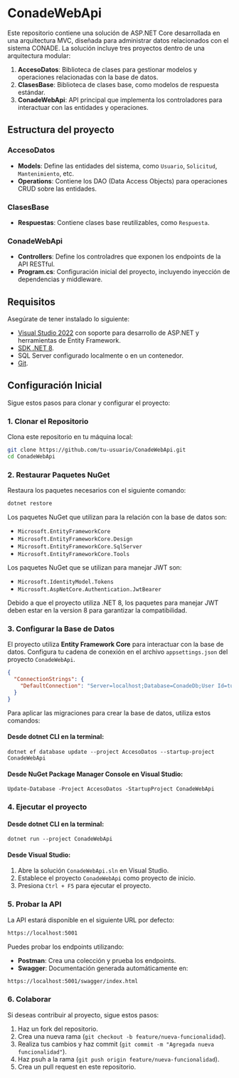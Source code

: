 # ConadeWebApi

Este repositorio contiene una solución de ASP.NET Core desarrollada en una arquitectura MVC, diseñada para administrar datos relacionados con el sistema CONADE. La solución incluye tres proyectos dentro de una arquitectura modular:

1. **AccesoDatos**: Biblioteca de clases para gestionar modelos y operaciones relacionadas con la base de datos.
2. **ClasesBase**: Biblioteca de clases base, como modelos de respuesta estándar.
3. **ConadeWebApi**: API principal que implementa los controladores para interactuar con las entidades y operaciones.

## Estructura del proyecto

### AccesoDatos

 - **Models**: Define las entidades del sistema, como `Usuario`, `Solicitud`, `Mantenimiento`, etc.
 - **Operations**: Contiene los DAO (Data Access Objects) para operaciones CRUD sobre las entidades.

### ClasesBase

 - **Respuestas**: Contiene clases base reutilizables, como `Respuesta`.

### ConadeWebApi

 - **Controllers**: Define los controladres que exponen los endpoints de la API RESTful.
 - **Program.cs**: Configuración inicial del proyecto, incluyendo inyección de dependencias y middleware. 

## Requisitos

Asegúrate de tener instalado lo siguiente:

- [Visual Studio 2022](https://visualstudio.microsoft.com/es/) con soporte para desarrollo de ASP.NET y herramientas de Entity Framework.
- [SDK .NET 8](https://dotnet.microsoft.com/download/dotnet/8.0).
- SQL Server configurado localmente o en un contenedor.
- [Git](https://git-scm.com/).

## Configuración Inicial

Sigue estos pasos para clonar y configurar el proyecto:

### 1. Clonar el Repositorio

Clona este repositorio en tu máquina local:

```bash
git clone https://github.com/tu-usuario/ConadeWebApi.git
cd ConadeWebApi
```

### 2. Restaurar Paquetes NuGet

Restaura los paquetes necesarios con el siguiente comando:

```bash
dotnet restore
```

Los paquetes NuGet que utilizan para la relación con la base de datos son:

- `Microsoft.EntityFrameworkCore`
- `Microsoft.EntityFrameworkCore.Design`
- `Microsoft.EntityFrameworkCore.SqlServer`
- `Microsoft.EntityFrameworkCore.Tools`

Los paquetes NuGet que se utilizan para manejar JWT son:

- `Microsoft.IdentityModel.Tokens`
- `Microsoft.AspNetCore.Authentication.JwtBearer` 

Debido a que el proyecto utiliza .NET 8, los paquetes para manejar JWT deben estar en la version 8 para garantizar la compatibilidad.

### 3. Configurar la Base de Datos

El proyecto utiliza **Entity Framework Core** para interactuar con la base de datos. Configura tu cadena de conexión en el archivo `appsettings.json` del proyecto `ConadeWebApi`.

```json
{
  "ConnectionStrings": {
    "DefaultConnection": "Server=localhost;Database=ConadeDb;User Id=tu_usuario;Password=tu_contraseña;"
  }
}
```

Para aplicar las migraciones para crear la base de datos, utiliza estos comandos:

#### Desde dotnet CLI en la terminal:

```
dotnet ef database update --project AccesoDatos --startup-project ConadeWebApi
```

#### Desde NuGet Package Manager Console en Visual Studio:

```
Update-Database -Project AccesoDatos -StartupProject ConadeWebApi
```

### 4. Ejecutar el proyecto


#### Desde dotnet CLI en la terminal:

```
dotnet run --project ConadeWebApi
```

#### Desde Visual Studio:

 1. Abre la solución `ConadeWebApi.sln` en Visual Studio.
 2. Establece el proyecto `ConadeWebApi` como proyecto de inicio.
 3. Presiona `Ctrl + F5` para ejecutar el proyecto.

### 5. Probar la API

La API estará disponible en el siguiente URL por defecto:

```bash
https://localhost:5001
```

Puedes probar los endpoints utilizando:

 - **Postman**: Crea una colección y prueba los endpoints.
 - **Swagger**: Documentación generada automáticamente en:

```bash
https://localhost:5001/swagger/index.html
```

### 6. Colaborar

Si deseas contribuir al proyecto, sigue estos pasos:

 1. Haz un fork del repositorio.
 2. Crea una nueva rama (`git checkout -b feature/nueva-funcionalidad`).
 3. Realiza tus cambios y haz commit (`git commit -m "Agregada nueva funcionalidad"`).
 4. Haz psuh a la rama (`git push origin feature/nueva-funcionalidad`).
 5. Crea un pull request en este repositorio.




